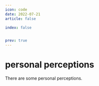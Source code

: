 ```yaml
---
icon: code
date: 2022-07-21
article: false

index: false


prev: true
---
```


# personal perceptions
There are some personal perceptions.